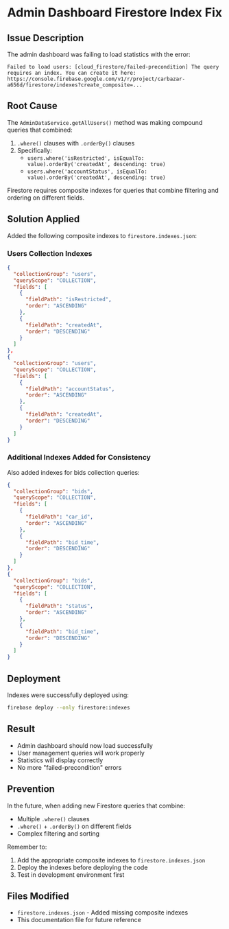 # Admin Dashboard Firestore Index Fix

## Issue Description
The admin dashboard was failing to load statistics with the error:
```
Failed to load users: [cloud_firestore/failed-precondition] The query requires an index. You can create it here: https://console.firebase.google.com/v1/r/project/carbazar-a656d/firestore/indexes?create_composite=...
```

## Root Cause
The `AdminDataService.getAllUsers()` method was making compound queries that combined:
1. `.where()` clauses with `.orderBy()` clauses
2. Specifically:
   - `users.where('isRestricted', isEqualTo: value).orderBy('createdAt', descending: true)`
   - `users.where('accountStatus', isEqualTo: value).orderBy('createdAt', descending: true)`

Firestore requires composite indexes for queries that combine filtering and ordering on different fields.

## Solution Applied
Added the following composite indexes to `firestore.indexes.json`:

### Users Collection Indexes
```json
{
  "collectionGroup": "users",
  "queryScope": "COLLECTION",
  "fields": [
    {
      "fieldPath": "isRestricted",
      "order": "ASCENDING"
    },
    {
      "fieldPath": "createdAt",
      "order": "DESCENDING"
    }
  ]
},
{
  "collectionGroup": "users",
  "queryScope": "COLLECTION",
  "fields": [
    {
      "fieldPath": "accountStatus",
      "order": "ASCENDING"
    },
    {
      "fieldPath": "createdAt",
      "order": "DESCENDING"
    }
  ]
}
```

### Additional Indexes Added for Consistency
Also added indexes for bids collection queries:
```json
{
  "collectionGroup": "bids",
  "queryScope": "COLLECTION",
  "fields": [
    {
      "fieldPath": "car_id",
      "order": "ASCENDING"
    },
    {
      "fieldPath": "bid_time",
      "order": "DESCENDING"
    }
  ]
},
{
  "collectionGroup": "bids",
  "queryScope": "COLLECTION",
  "fields": [
    {
      "fieldPath": "status",
      "order": "ASCENDING"
    },
    {
      "fieldPath": "bid_time",
      "order": "DESCENDING"
    }
  ]
}
```

## Deployment
Indexes were successfully deployed using:
```bash
firebase deploy --only firestore:indexes
```

## Result
- Admin dashboard should now load successfully
- User management queries will work properly
- Statistics will display correctly
- No more "failed-precondition" errors

## Prevention
In the future, when adding new Firestore queries that combine:
- Multiple `.where()` clauses
- `.where()` + `.orderBy()` on different fields
- Complex filtering and sorting

Remember to:
1. Add the appropriate composite indexes to `firestore.indexes.json`
2. Deploy the indexes before deploying the code
3. Test in development environment first

## Files Modified
- `firestore.indexes.json` - Added missing composite indexes
- This documentation file for future reference

